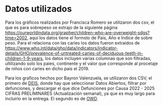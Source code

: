 # Datos utilizados

Para los gráficos realizados por Francisca Romero se utilizaron dos csv, el que es para sobrepeso se extrajo de la siguiente página https://ourworldindata.org/grapher/children-who-are-overweight-sdgs?time=2002, aqui los datos tiene el formsto de Pais, Año e Indice de sobre peso. Para el relaciona con las caries los datos fueron extraidos de https://www.who.int/data/gho/data/indicators/indicator-details/GHO/prevalence-of-untreated-caries-of-deciduous-teeth-in-children-1-9-years, los datos incluyen varias columnas que son filtradas, ultilizando solo los paies, continente y el valor que corresponde al procetaje de niños con caries en dicho pais el 2019. 


Para los graficos hechos por Bayron Valenzuela, se utilizaron dos CSV, el primero de [DEIS](https://deis.minsal.cl/#datosabiertos), donde hay que seleccionar Datos Abiertos, filtrar por defunciones, y descargar el que dice Defunciones por Causa 2022 - 2025 CIFRAS PRELIMINARES (Actualización semanal), ya que es muy largo para incluirlo en la entrega. El segundo es de [OWD](https://ourworldindata.org/grapher/out-of-school-children-of-primary-school-age-by-world-region?tab=table).